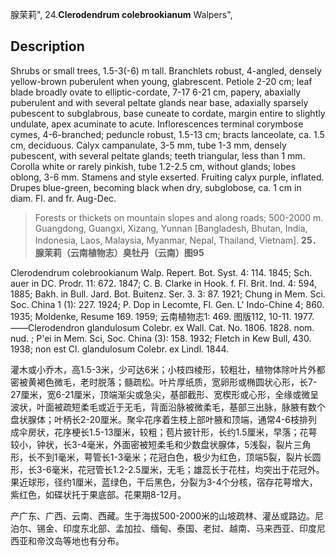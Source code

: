 腺茉莉",
24.**Clerodendrum colebrookianum** Walpers",

## Description
Shrubs or small trees, 1.5-3(-6) m tall. Branchlets robust, 4-angled, densely yellow-brown puberulent when young, glabrescent. Petiole 2-20 cm; leaf blade broadly ovate to elliptic-cordate, 7-17  6-21 cm, papery, abaxially puberulent and with several peltate glands near base, adaxially sparsely pubescent to subglabrous, base cuneate to cordate, margin entire to slightly undulate, apex acuminate to acute. Inflorescences terminal corymbose cymes, 4-6-branched; peduncle robust, 1.5-13 cm; bracts lanceolate, ca. 1.5 cm, deciduous. Calyx campanulate, 3-5 mm, tube 1-3 mm, densely pubescent, with several peltate glands; teeth triangular, less than 1 mm. Corolla white or rarely pinkish, tube 1.2-2.5 cm, without glands; lobes oblong, 3-6 mm. Stamens and style exserted. Fruiting calyx purple, inflated. Drupes blue-green, becoming black when dry, subglobose, ca. 1 cm in diam. Fl. and fr. Aug-Dec.

> Forests or  thickets on  mountain  slopes and  along  roads; 500-2000 m. Guangdong, Guangxi, Xizang, Yunnan [Bangladesh, Bhutan, India, Indonesia, Laos, Malaysia, Myanmar, Nepal, Thailand, Vietnam].
**25．腺茉莉（云南植物志）臭牡丹（云南）图95**

Clerodendrum colebrookianum Walp. Repert. Bot. Syst. 4: 114. 1845; Sch. auer in DC. Prodr. 11: 672. 1847; C. B. Clarke in Hook. f. Fl. Brit. Ind. 4: 594, 1885; Bakh. in Bull. Jard. Bot. Buitenz. Ser. 3. 3: 87. 1921; Chung in Mem. Sci. Soc. China 1 (1): 227. 1924; P. Dop in Lecomte, Fl. Gen. L' Indo-Chine 4; 860. 1935; Moldenke, Resume 169. 1959; 云南植物志1: 469. 图版112, 10-11. 1977. ——Clerodendron glandulosum Colebr. ex Wall. Cat. No. 1806. 1828. nom. nud. ; P'ei in Mem. Sci, Soc. China (3): 158. 1932; Fletch in Kew Bull, 430. 1938; non est Cl. glandulosum Colebr. ex Lindl. 1844.

灌木或小乔木，高1.5-3米，少可达6米；小枝四棱形，较粗壮，植物体除叶片外都密被黄褐色微毛，老时脱落；髓疏松。叶片厚纸质，宽卵形或椭圆状心形，长7-27厘米，宽6-21厘米，顶端渐尖或急尖，基部截形、宽楔形或心形，全缘或微呈波状，叶面被疏短柔毛或近于无毛，背面沿脉被微柔毛，基部三出脉，脉腋有数个盘状腺体；叶柄长2-20厘米。聚伞花序着生枝上部叶腋和顶端，通常4-6枝排列成伞房状，花序梗长1.5-13厘米，较粗；苞片披针形，长约1.5厘米，早落；花萼较小，钟状，长3-4毫米，外面密被短柔毛和少数盘状腺体，5浅裂，裂片三角形，长不到1毫米，萼管长1-3毫米；花冠白色，极少为红色，顶端5裂，裂片长圆形，长3-6毫米，花冠管长1.2-2.5厘米，无毛；雄蕊长于花柱，均突出于花冠外。果近球形，径约1厘米，蓝绿色，干后黑色，分裂为3-4个分核，宿存花萼增大，紫红色，如碟状托于果底部。花果期8-12月。

产广东、广西、云南、西藏。生于海拔500-2000米的山坡疏林、灌丛或路边。尼泊尔、锡金、印度东北部、孟加拉、缅甸、泰国、老挝、越南、马来西亚、印度尼西亚和帝汶岛等地也有分布。

